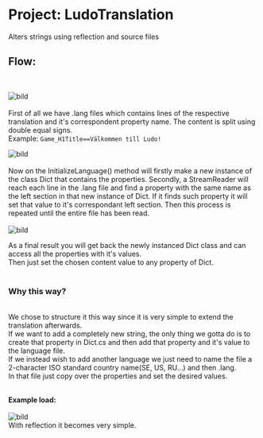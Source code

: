 # Project: LudoTranslation
Alters strings using reflection and source files
## Flow:
<br>

![bild](https://user-images.githubusercontent.com/70197523/120022007-19256400-bfec-11eb-8e0e-2bfc95136832.png)
<br>
<br>
First of all we have .lang files which contains lines of the respective translation and it's correspondent property name. The content is split using double equal signs.
<br>
Example: `Game_H1Title==Välkommen till Ludo!`
<br>

![bild](https://user-images.githubusercontent.com/70197523/120020039-7f5cb780-bfe9-11eb-85d3-92bcf1631f6f.png)
<br><br>
Now on the InitializeLanguage() method will firstly make a new instance of the class Dict that contains the properties.
Secondly, a StreamReader will reach each line in the .lang file and find a property with the same name as the left section in that new instance of Dict. If it finds such property it will set that value to it's correspondant left section. Then this process is repeated until the entire file has been read.<br><br>
![bild](https://user-images.githubusercontent.com/70197523/120020686-58eb4c00-bfea-11eb-91c9-5982bced1e3f.png)


As a final result you will get back the newly instanced Dict class and can access all the properties with it's values.<br>
Then just set the chosen content value to any property of Dict.<br><br>

### Why this way?
<br>
We chose to structure it this way since it is very simple to extend the translation afterwards.<br>
If we want to add a completely new string, the only thing we gotta do is to create that property in Dict.cs and then add that property and it's value to the language file.
<br>
If we instead wish to add another language we just need to name the file a 2-character ISO standard country name(SE, US, RU...) and then .lang.<br>
In that file just copy over the properties and set the desired values.<br><br>

**Example load:**
<br><br>
![bild](https://user-images.githubusercontent.com/70197523/120021278-242bc480-bfeb-11eb-96f1-60fadae121d9.png)
<br>
With reflection it becomes very simple.
